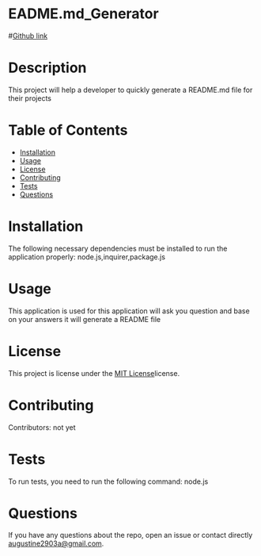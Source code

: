 
# EADME.md_Generator
#[Github link](https://github.com/Gus199)
# Description
This project will help a developer to quickly generate a README.md file for their projects
# Table of Contents 
* [Installation](#installation)
* [Usage](#usage)
* [License](#license)
* [Contributing](#contributing)
* [Tests](#tests)
* [Questions](#questions)
# Installation
The following necessary dependencies must be installed to run the application properly: node.js,inquirer,package.js
# Usage
​This application is used for this application will ask you question and base on your answers it will generate a README file
# License
This project is license under the [MIT License](LICENSE)license.
# Contributing
​Contributors: not yet
# Tests
To run tests, you need to run the following command: node.js
# Questions
If you have any questions about the repo, open an issue or contact directly augustine2903a@gmail.com.
